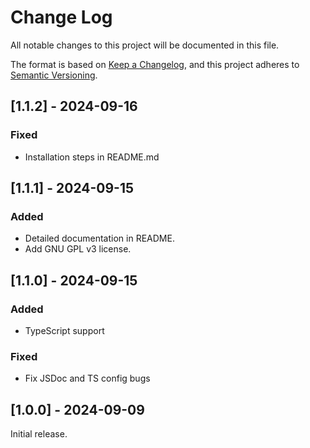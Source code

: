 
# Change Log

All notable changes to this project will be documented in this file.

The format is based on [Keep a Changelog](https://keepachangelog.com/en/1.0.0/), and this project adheres to [Semantic Versioning](https://semver.org/spec/v2.0.0.html).

## [1.1.2] - 2024-09-16

### Fixed

- Installation steps in README.md

## [1.1.1] - 2024-09-15

### Added

- Detailed documentation in README.
- Add GNU GPL v3 license.


## [1.1.0] - 2024-09-15

### Added

- TypeScript support

### Fixed

- Fix JSDoc and TS config bugs

## [1.0.0] - 2024-09-09

Initial release.

